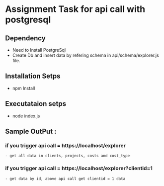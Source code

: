 # Assignment Task for api call with postgresql

## Dependency 
 - Need to Install PostgreSql 
 - Create Db and insert data by refering schema in api/schema/explorer.js file.

## Installation Setps
  - npm Install
  
## Executataion setps
  - node index.js

## Sample OutPut : 
 ### if you trigger api call =  https://localhost/explorer
    - get all data in clients, projects, costs and cost_type
 
 ### if you trigger api call = https://localhost/explorer?clientid=1
    - get data by id, above api call get clientid = 1 data
  
